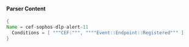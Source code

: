 #### Parser Content
```Java
{
Name = cef-sophos-dlp-alert-11
  Conditions = [ """CEF:""", """"Event::Endpoint::Registered""" ]
}
```